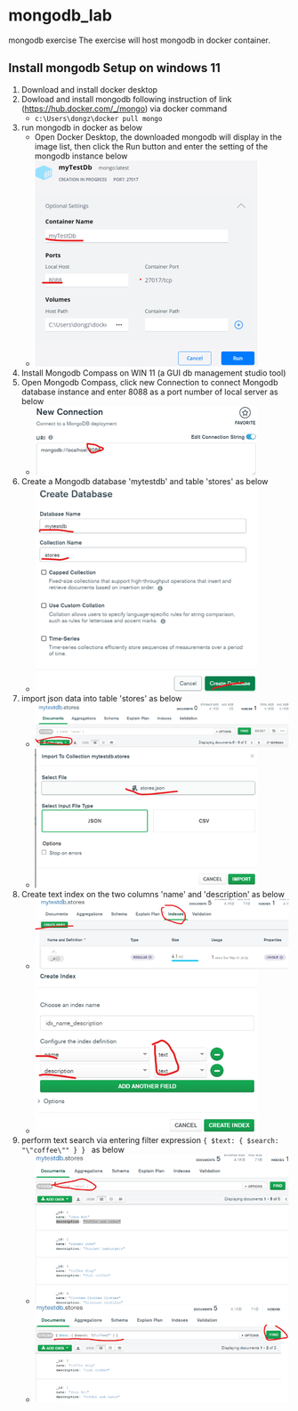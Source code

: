 # mongodb_lab
mongodb exercise 
The exercise will host mongodb in docker container. 

## Install mongodb Setup on windows 11 
1. Download and install docker desktop
2. Dowload and install mongodb following instruction of link (https://hub.docker.com/_/mongo) via docker command
    - `c:\Users\dongz\docker pull mongo`
3. run mongodb in docker as below 
    - Open Docker Desktop, the downloaded mongodb will display in the image list, then click the Run button and enter the setting of the mongodb instance below
    - ![](https://github.com/dongzhao/mongodb_lab/blob/main/Screenshot-1a.png)
4. Install Mongodb Compass on WIN 11 (a GUI db management studio tool) 
5. Open Mongodb Compass, click new Connection to connect Mongodb database instance and enter 8088 as a port number of local server as below 
    - ![](https://github.com/dongzhao/mongodb_lab/blob/main/Screenshot-2a.png)
6. Create a Mongodb database 'mytestdb' and table 'stores' as below 
    - ![](https://github.com/dongzhao/mongodb_lab/blob/main/Screenshot-3a.png)
7. import json data into table 'stores' as below 
    - ![](https://github.com/dongzhao/mongodb_lab/blob/main/Screenshot-4a.png)
    - ![](https://github.com/dongzhao/mongodb_lab/blob/main/Screenshot-5a.png)
8. Create text index on the two columns 'name' and 'description' as below
    - ![](https://github.com/dongzhao/mongodb_lab/blob/main/Screenshot-6a.png)
    - ![](https://github.com/dongzhao/mongodb_lab/blob/main/Screenshot-7a.png)
9. perform text search via entering filter expression `{ $text: { $search: "\"coffee\"" } } ` as below
    - ![](https://github.com/dongzhao/mongodb_lab/blob/main/Screenshot-8a.png)
    - ![](https://github.com/dongzhao/mongodb_lab/blob/main/Screenshot-9a.png)
